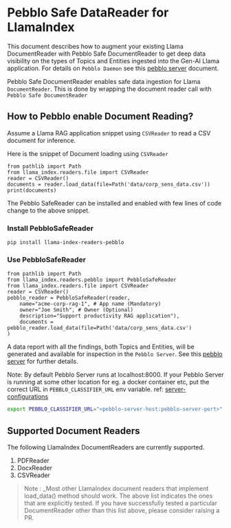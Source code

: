 # Pebblo Safe DataReader for LlamaIndex

This document describes how to augment your existing Llama DocumentReader with Pebblo Safe DocumentReader to get deep data visibility on the types of Topics and Entities ingested into the Gen-AI Llama application. For details on `Pebblo Daemon` see this [pebblo server](daemon.md) document.

Pebblo Safe DocumentReader enables safe data ingestion for Llama `DocumentReader`. This is done by wrapping the document reader call with `Pebblo Safe DocumentReader`

## How to Pebblo enable Document Reading?

Assume a Llama RAG application snippet using `CSVReader` to read a CSV document for inference.

Here is the snippet of Document loading using `CSVReader`

```
from pathlib import Path
from llama_index.readers.file import CSVReader
reader = CSVReader()
documents = reader.load_data(file=Path('data/corp_sens_data.csv'))
print(documents)
```

The Pebblo SafeReader can be installed and enabled with few lines of code change to the above snippet.

### Install PebbloSafeReader

```
pip install llama-index-readers-pebblo
```

### Use PebbloSafeReader

```
from pathlib import Path
from llama_index.readers.pebblo import PebbloSafeReader
from llama_index.readers.file import CSVReader
reader = CSVReader()
pebblo_reader = PebbloSafeReader(reader,
    name="acme-corp-rag-1", # App name (Mandatory)
    owner="Joe Smith", # Owner (Optional)
    description="Support productivity RAG application"),
    documents = pebblo_reader.load_data(file=Path('data/corp_sens_data.csv')
)
```

A data report with all the findings, both Topics and Entities, will be generated and available for inspection in the `Pebblo Server`. See this [pebblo server](daemon.md) for further details.

Note: By default Pebblo Server runs at localhost:8000. If your Pebblo Server is running at some other location for eg. a docker container etc, put the correct URL in `PEBBLO_CLASSIFIER_URL` env variable. ref: [server-configurations](config.md#server)

```bash
export PEBBLO_CLASSIFIER_URL="<pebblo-server-host:pebblo-server-port>"
```

## Supported Document Readers

The following LlamaIndex DocumentReaders are currently supported.

1. PDFReader
1. DocxReader
1. CSVReader


> Note : _Most other LlamaIndex document readers that implement load_data() method should work. The above list indicates the ones that are explicitly tested. If you have successfully tested a particular DocumentReader other than this list above, please consider raising a PR.